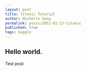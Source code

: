 ```yaml
---
layout: post
title: Titanic Tutorial
author: Michelle Gong
permalink: posts/2021-02-23-titanic
published: true
tags: kaggle
---
```


## Hello world.

Test post


